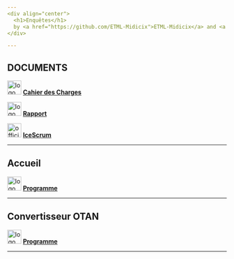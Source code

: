 ```yaml
---
<div align="center">
  <h1>Enquêtes</h1>
  by <a href="https://github.com/ETML-Midicix">ETML-Midicix</a> and <a href="https://github.com/Evin06">Evin06</a>
</div>

---
```


## DOCUMENTS
<img src="https://github.com/ETML-Midicix/POO_SpaceInvaders/assets/119678382/c4dc7cd7-aefc-4fc3-9ac2-2301f459c3ee" alt="logo cahier des charges by FreePik" width="32"> [**Cahier des Charges**](Documents/CDC/P_OO-Specifications.pdf)

<img src="https://github.com/ETML-Midicix/POO_SpaceInvaders/assets/119678382/c508fb62-1dde-4908-9a85-40769ff9f4bd" alt="logo rapport by FreePik" width="32"> [**Rapport**](Documents/SpacyInvaderProject.pdf)

<img src="https://github.com/ETML-Midicix/POO_SpaceInvaders/assets/119678382/2e06d06a-0bb5-4da8-9f20-081b262c7ab9" alt="official icescrum logo" width="32"> [**IceScrum**](https://etml.icescrum.com/p/SPICY08/#/backlog/sandbox)

---


## Accueil
<img src="https://github.com/ETML-Midicix/POO_SpaceInvaders/assets/119678382/edbe39ce-36df-469b-98e5-cc832d153142" alt="logo c# by FreePik" width="32"> [**Programme**](https://etml-midicix.github.io)


---

## Convertisseur OTAN
<img src="https://github.com/ETML-Midicix/POO_SpaceInvaders/assets/119678382/edbe39ce-36df-469b-98e5-cc832d153142" alt="logo c# by FreePik" width="32"> [**Programme**](https://etml-midicix.github.io/src/html/otan.html)


---

